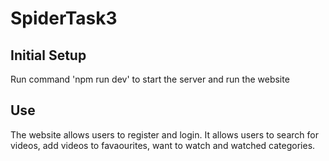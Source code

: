 # SpiderTask3

## Initial Setup
Run command 'npm run dev' to start the server and run the website

## Use
The website allows users to register and login. It allows users to search for videos, add videos to favaourites, want to watch and watched categories.
